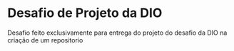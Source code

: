 # Desafio de Projeto da DIO 

Desafio feito exclusivamente para entrega do projeto do desafio da DIO na criação de um repositorio
